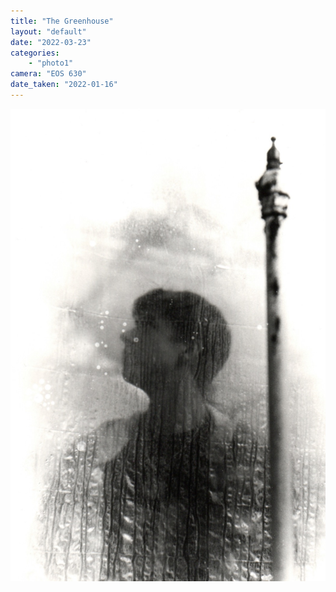 ```yaml
---
title: "The Greenhouse"
layout: "default" 
date: "2022-03-23"
categories: 
    - "photo1"
camera: "EOS 630"
date_taken: "2022-01-16"
---
```


![portrait](/images/greenhouse.jpg)